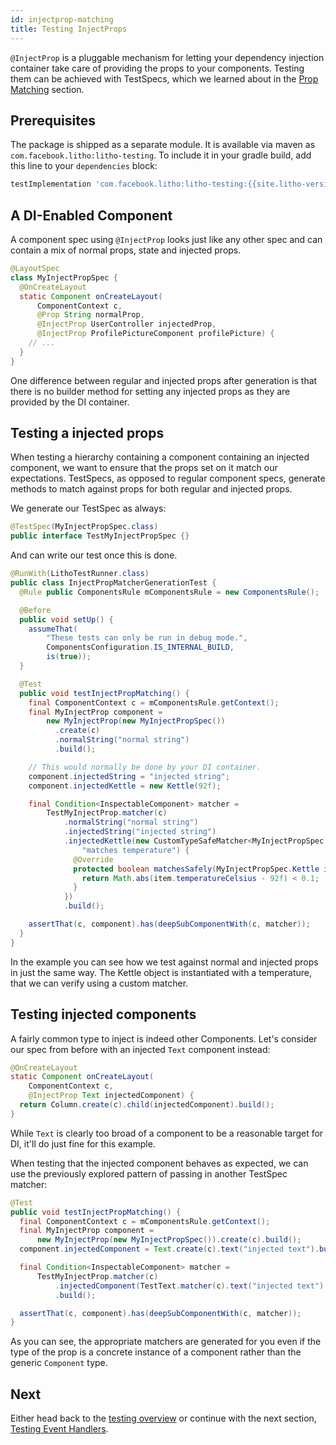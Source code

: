 ```yaml
---
id: injectprop-matching
title: Testing InjectProps
---
```


`@InjectProp` is a pluggable mechanism for letting your dependency injection
container take care of providing the props to your components. Testing them can
be achieved with TestSpecs, which we learned about in the [Prop
Matching](/docs/prop-matching) section.

## Prerequisites

The package is shipped as a separate module. It is available via maven as
`com.facebook.litho:litho-testing`. To include it in your gradle build, add this
line to your `dependencies` block:

```groovy
testImplementation 'com.facebook.litho:litho-testing:{{site.litho-version}}'
```

## A DI-Enabled Component

A component spec using `@InjectProp` looks just like any other spec and can
contain a mix of normal props, state and injected props.


```java
@LayoutSpec
class MyInjectPropSpec {
  @OnCreateLayout
  static Component onCreateLayout(
      ComponentContext c,
      @Prop String normalProp,
      @InjectProp UserController injectedProp,
      @InjectProp ProfilePictureComponent profilePicture) {
    // ...
  }
}
```

One difference between regular and injected props after generation is that there
is no builder method for setting any injected props as they are provided by the
DI container.

## Testing a injected props

When testing a hierarchy containing a component containing an injected
component, we want to ensure that the props set on it match our expectations.
TestSpecs, as opposed to regular component specs, generate methods to match
against props for both regular and injected props. 

We generate our TestSpec as always:

```java
@TestSpec(MyInjectPropSpec.class)
public interface TestMyInjectPropSpec {}
```

And can write our test once this is done.

```java
@RunWith(LithoTestRunner.class)
public class InjectPropMatcherGenerationTest {
  @Rule public ComponentsRule mComponentsRule = new ComponentsRule();

  @Before
  public void setUp() {
    assumeThat(
        "These tests can only be run in debug mode.",
        ComponentsConfiguration.IS_INTERNAL_BUILD,
        is(true));
  }

  @Test
  public void testInjectPropMatching() {
    final ComponentContext c = mComponentsRule.getContext();
    final MyInjectProp component =
        new MyInjectProp(new MyInjectPropSpec())
          .create(c)
          .normalString("normal string")
          .build();

    // This would normally be done by your DI container.
    component.injectedString = "injected string";
    component.injectedKettle = new Kettle(92f);

    final Condition<InspectableComponent> matcher =
        TestMyInjectProp.matcher(c)
            .normalString("normal string")
            .injectedString("injected string")
            .injectedKettle(new CustomTypeSafeMatcher<MyInjectPropSpec.Kettle>(
                "matches temperature") {
              @Override
              protected boolean matchesSafely(MyInjectPropSpec.Kettle item) {
                return Math.abs(item.temperatureCelsius - 92f) < 0.1;
              }
            })
            .build();

    assertThat(c, component).has(deepSubComponentWith(c, matcher));
  }
}
```

In the example you can see how we test against normal and injected props in just
the same way. The Kettle object is instantiated with a temperature, that we can
verify using a custom matcher.

## Testing injected components

A fairly common type to inject is indeed other Components. Let's consider our
spec from before with an injected `Text` component instead:

```java
@OnCreateLayout
static Component onCreateLayout(
    ComponentContext c,
    @InjectProp Text injectedComponent) {
  return Column.create(c).child(injectedComponent).build();
}
```

While `Text` is clearly too broad of a component to be a reasonable target for
DI, it'll do just fine for this example.

When testing that the injected component behaves as expected, we can use the
previously explored pattern of passing in another TestSpec matcher:

```java
@Test
public void testInjectPropMatching() {
  final ComponentContext c = mComponentsRule.getContext();
  final MyInjectProp component =
      new MyInjectProp(new MyInjectPropSpec()).create(c).build();
  component.injectedComponent = Text.create(c).text("injected text").build();

  final Condition<InspectableComponent> matcher =
      TestMyInjectProp.matcher(c)
          .injectedComponent(TestText.matcher(c).text("injected text").build())
          .build();

  assertThat(c, component).has(deepSubComponentWith(c, matcher));
}
```

As you can see, the appropriate matchers are generated for you even if the
type of the prop is a concrete instance of a component rather than the generic
`Component` type.

## Next

Either head back to the [testing overview](/docs/testing-overview.html) or
continue with the next section, [Testing Event Handlers](/docs/event-handler-testing).
